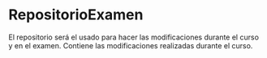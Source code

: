 # RepositorioExamen
El repositorio será el usado para hacer las modificaciones durante el curso y en el examen.
Contiene las modificaciones realizadas durante el curso.
